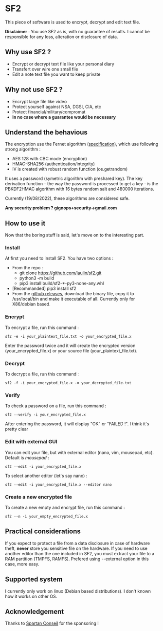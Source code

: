 # SF2

This piece of software is used to encrypt, decrypt and edit text file.

**Disclaimer** : You use SF2 as is, with no guarantee of results. I cannot be responsible for any loss, alteration or disclosure of data.

## Why use SF2 ?

* Encrypt or decrypt text file like your personal diary
* Transfert over wire one small file
* Edit a note text file you want to keep private

## Why **not** use SF2 ?

* Encrypt large file like video
* Protect yourself against NSA, DGSI, CIA, etc
* Protect financial/military/compromat
* **In no case where a guarantee would be necessary**

## Understand the behavious

The encryption use the Fernet algorithm ([specification](https://github.com/fernet/spec/blob/master/Spec.md)), which use following strong algorithm :

* AES 128 with CBC mode (encryption)
* HMAC-SHA256 (authentication/integrity)
* IV is created with robust random function (os.getrandom)

It uses a password (symetric algorithm with preshared key). The key derivation function - the way the password is processed to get a key - is the PBKDF2HMAC algorithm with 16 bytes random salt and 480000 iterations.

Currently (19/08/2022), these algorithms are considered safe.

**Any security problem ? gignops+security->gmail.com**

## How to use it

Now that the boring stuff is said, let's move on to the interesting part.

### Install

At first you need to install SF2. You have two options :

* From the repo :
  * git clone https://github.com/laulin/sf2.git
  * python3 -m build
  * pip3 install build/sf2-*-py3-none-any.whl
* [Recommanded] pip3 install sf2
* From the [github releases](https://github.com/laulin/sf2/releases/), download the binary file, copy it to /usr/local/bin and make it executable of all. Currently only for X86/debian based.

### Encrypt

To encrypt a file, run this command : 

`sf2 -e -i your_plaintext_file.txt -o your_encrypted_file.x`

Enter the password twice and it will create the encrypted version (your_encrypted_file.x) or your source file (your_plaintext_file.txt).

### Decrypt

To decrypt a file, run this command :

`sf2 -f -i your_encrypted_file.x -o your_decrypted_file.txt `

### Verify

To check a password on a file, run this command :

`sf2 --verify -i your_encrypted_file.x `

After entering the password, it will display "OK" or "FAILED !". I think it's pretty clear

### Edit with external GUI

You can edit your file, but with external editor (nano, vim, mousepad, etc). Default is *mousepad* : 

`sf2 --edit -i your_encrypted_file.x `

To select another editor (let's say nano) :

`sf2 --edit -i your_encrypted_file.x --editor nano`

### Create a new encrypted file

To create a new empty and encrypt file, run this command :

`sf2 --n -i your_empty_encrypted_file.x`

## Practical considerations

If you expect to protect a file from a data disclosure in case of hardware theft, **never** store you sensitive file on the hardware. If you need to use another editor than the one included in SF2, you must extract your file to a RAM partition (TMPFS, RAMFS). Prefered using --external option in this case, more easy. 

## Supported system

I currently only work on linux (Debian based distributions). I don't known how it works on other OS.

## Acknowledgement

Thanks to [Spartan Conseil](https://spartan-conseil.fr) for the sponsoring !